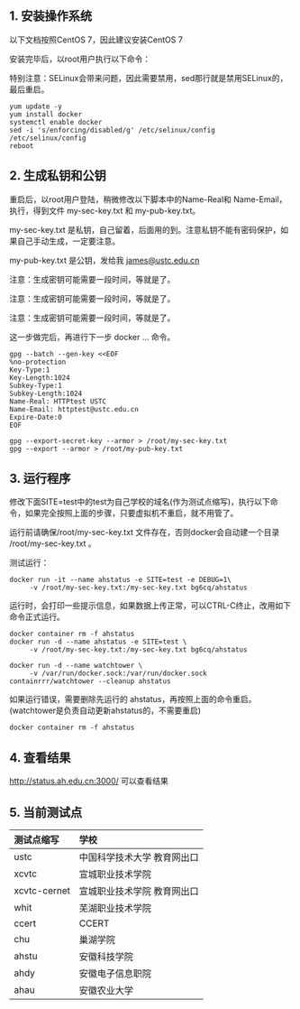 
## 1. 安装操作系统

   以下文档按照CentOS 7，因此建议安装CentOS 7

   安装完毕后，以root用户执行以下命令：

   特别注意：SELinux会带来问题，因此需要禁用，sed那行就是禁用SELinux的，最后重启。

```
yum update -y
yum install docker
systemctl enable docker
sed -i 's/enforcing/disabled/g' /etc/selinux/config /etc/selinux/config
reboot
```

## 2. 生成私钥和公钥

重启后，以root用户登陆，稍微修改以下脚本中的Name-Real和 Name-Email，执行，得到文件 my-sec-key.txt 和 my-pub-key.txt。

my-sec-key.txt 是私钥，自己留着，后面用的到。注意私钥不能有密码保护，如果自己手动生成，一定要注意。

my-pub-key.txt 是公钥，发给我  james@ustc.edu.cn 

注意：生成密钥可能需要一段时间，等就是了。

注意：生成密钥可能需要一段时间，等就是了。

注意：生成密钥可能需要一段时间，等就是了。

这一步做完后，再进行下一步 docker ... 命令。


```
gpg --batch --gen-key <<EOF
%no-protection
Key-Type:1
Key-Length:1024
Subkey-Type:1
Subkey-Length:1024
Name-Real: HTTPtest USTC
Name-Email: httptest@ustc.edu.cn
Expire-Date:0
EOF

gpg --export-secret-key --armor > /root/my-sec-key.txt
gpg --export --armor > /root/my-pub-key.txt
```

## 3. 运行程序

修改下面SITE=test中的test为自己学校的域名(作为测试点缩写)，执行以下命令，如果完全按照上面的步骤，只要虚拟机不重启，就不用管了。

运行前请确保/root/my-sec-key.txt 文件存在，否则docker会自动建一个目录  /root/my-sec-key.txt 。

测试运行：

```
docker run -it --name ahstatus -e SITE=test -e DEBUG=1\
     -v /root/my-sec-key.txt:/my-sec-key.txt bg6cq/ahstatus 
```

运行时，会打印一些提示信息，如果数据上传正常，可以CTRL-C终止，改用如下命令正式运行。

```
docker container rm -f ahstatus
docker run -d --name ahstatus -e SITE=test \
     -v /root/my-sec-key.txt:/my-sec-key.txt bg6cq/ahstatus 

docker run -d --name watchtower \
     -v /var/run/docker.sock:/var/run/docker.sock containrrr/watchtower --cleanup ahstatus
```

如果运行错误，需要删除先运行的 ahstatus，再按照上面的命令重启。(watchtower是负责自动更新ahstatus的，不需要重启)

```
docker container rm -f ahstatus
```

## 4. 查看结果

http://status.ah.edu.cn:3000/ 可以查看结果 

## 5. 当前测试点

| 测试点缩写 | 学校                         |
| :--------- | :----------------------------
| ustc       | 中国科学技术大学 教育网出口  |
| xcvtc      | 宣城职业技术学院             |
| xcvtc-cernet  | 宣城职业技术学院 教育网出口             |
| whit       | 芜湖职业技术学院           |
| ccert      | CCERT                    |
| chu      | 巢湖学院                    |
| ahstu      | 安徽科技学院                  |
| ahdy      | 安徽电子信息职院                  |
| ahau      | 安徽农业大学                  |
